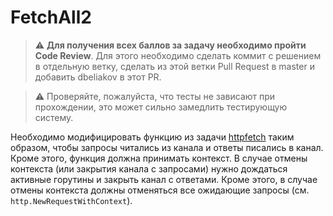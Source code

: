 # FetchAll2

> :warning: **Для получения всех баллов за задачу необходимо пройти Code Review**.
> Для этого необходимо сделать коммит с решением в отдельную ветку, сделать из этой ветки Pull Request в master и добавить dbeliakov в этот PR.

> :warning: Проверяйте, пожалуйста, что тесты не зависают при прохождении, это может сильно замедлить тестирующую систему.

Необходимо модифицировать функцию из задачи [httpfetch](../httpfetch) таким образом, чтобы
запросы читались из канала и ответы писались в канал. Кроме этого, функция должна принимать
контекст. В случае отмены контекста (или закрытия канала с запросами) нужно дождаться
активные горутины и закрыть канал с ответами. Кроме этого, в случае отмены контекста должны
отменяться все ожидающие запросы (см. `http.NewRequestWithContext`).